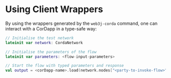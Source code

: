 Using Client Wrappers
=====================

By using the wrappers generated by the `web3j-corda` command, 
one can interact with a CorDapp in a type-safe way:

```kotlin
// Initialise the test network
lateinit var network: CordaNetwork

// Initialise the parameters of the flow 
lateinit var parameters: <flow-input-parameters>

// Start the flow with typed parameters and response
val output = <corDapp-name>.load(network.nodes["<party-to-invoke-flow>"].api).flows.<flow-instance>.start(parameters)
```
